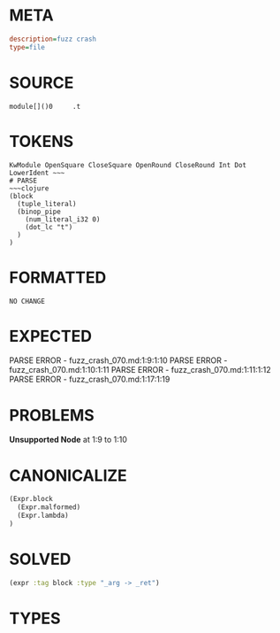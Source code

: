 # META
~~~ini
description=fuzz crash
type=file
~~~
# SOURCE
~~~roc
module[]()0     .t
~~~
# TOKENS
~~~text
KwModule OpenSquare CloseSquare OpenRound CloseRound Int Dot LowerIdent ~~~
# PARSE
~~~clojure
(block
  (tuple_literal)
  (binop_pipe
    (num_literal_i32 0)
    (dot_lc "t")
  )
)
~~~
# FORMATTED
~~~roc
NO CHANGE
~~~
# EXPECTED
PARSE ERROR - fuzz_crash_070.md:1:9:1:10
PARSE ERROR - fuzz_crash_070.md:1:10:1:11
PARSE ERROR - fuzz_crash_070.md:1:11:1:12
PARSE ERROR - fuzz_crash_070.md:1:17:1:19
# PROBLEMS
**Unsupported Node**
at 1:9 to 1:10

# CANONICALIZE
~~~clojure
(Expr.block
  (Expr.malformed)
  (Expr.lambda)
)
~~~
# SOLVED
~~~clojure
(expr :tag block :type "_arg -> _ret")
~~~
# TYPES
~~~roc
~~~
